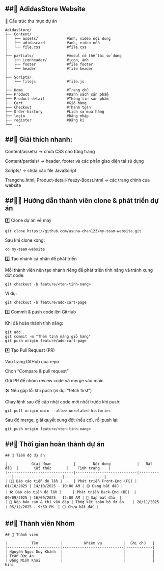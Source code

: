 ##🏪 AdidasStore Website
---
📁 Cấu trúc thư mục dự án
```
AdidasStore/
├── Content/
│   ├── assets/             #ảnh, video nội dung
│   ├── adidascard          #ảnh, video nền
│   └── file.css            #file.css
│        
├── partials/               #modul có thể tái sử dụng
│   ├── iconheader/         #icon, ảnh
│   ├── footer              #file footer
│   └── header              #file header
│ 
├── Scripts/
│   └── filejs              #file.js
│
├── Home                    #Trang chủ
├── Product                 #Danh sách sản phẩm
├── Product-detail          #Thông tin sản phẩm       
├── Cart                    #Giỏ hàng
├── Checkout                #Thanh toán
├── Order-history           #Lịch sử mua hàng
├── login                   #Đăng nhập
├── register                #Đăng kí
└── ...
```

##📌 Giải thích nhanh:
---
Content/assets/ → chứa CSS cho từng trang

Content/partials/ → header, footer và các phần giao diện tái sử dụng

Scripts/ → chứa các file JavaScript

Trangchu.html, Product-detail-Yeezy-Boost.html → các trang chính của website

##👩‍💻 Hướng dẫn thành viên clone & phát triển dự án
---
1️⃣ Clone dự án về máy
```
git clone https://github.com/asuna-chan123/my-team-website.git
```

Sau khi clone xong:
```
cd my-team-website
```
2️⃣ Tạo nhánh cá nhân để phát triển

Mỗi thành viên nên tạo nhánh riêng để phát triển tính năng và tránh xung đột code:
```
git checkout -b feature/<ten-tinh-nang>
```

Ví dụ:
```
git checkout -b feature/add-cart-page
```
3️⃣ Commit & push code lên GitHub

Khi đã hoàn thành tính năng:
```
git add .
git commit -m "Thêm tính năng giỏ hàng"
git push origin feature/add-cart-page
```
4️⃣ Tạo Pull Request (PR)

Vào trang GitHub của repo

Chọn “Compare & pull request”

Gửi PR để nhóm review code và merge vào main

🛠️ Nếu gặp lỗi khi push (ví dụ: “fetch first”)

Chạy lệnh sau để cập nhật code mới nhất trước khi push:
```
git pull origin main --allow-unrelated-histories
```

Sau đó merge, giải quyết xung đột (nếu có), rồi push lại:
```
git push origin feature/<ten-tinh-nang>
```
##📅 Thời gian hoàn thành dự án
---
```
## 📅 Tiến độ dự án

|           Giai đoạn          |        Nội dung            |   Bắt đầu  |       Kết thúc       |    Tình trạng    |
|------------------------------|----------------------------|------------|----------------------|------------------|
| 🧑‍💻 Báo cáo tiến độ lần 1     | Phát triển Front-End (FE) | 01/10/2025 | 14/10/2025 - 10:00 AM | 🟡 Đang bắt đầu |
| 🛠️ Báo cáo tiến độ lần 2     | Phát triển Back-End (BE)  | 09/09/2025 | 16/09/2025 - 12:00 AM | 🔵 Sắp bắt đầu  |
| 📄 Nộp báo cáo & thi vấn đáp | Tổng kết toàn bộ dự án    | 20/11/2025 | 05/12/2025 - 9:59 PM  | ⚪ Chưa bắt đầu |

```
##👥 Thành viên Nhóm
---
```
## 👥 Thành viên

|           Tên          |          Nhiệm vụ          |  Ghi chú   |
|------------------------|----------------------------|------------|
| Nguyễn Ngọc Duy Khánh  |                            |            | 
| Trần Dức An            |                            |            | 
| Đặng Minh Khôi         |                            |            | 
hihi

```
